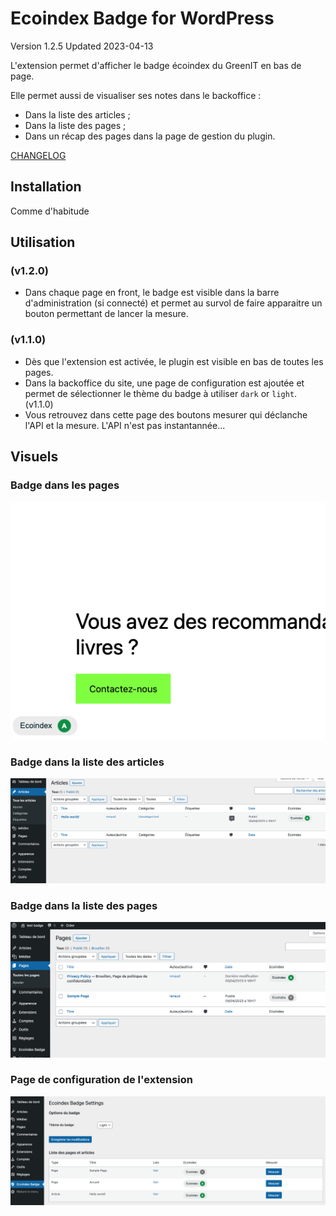 # Ecoindex Badge for WordPress

Version 1.2.5
Updated 2023-04-13

L'extension permet d'afficher le badge écoindex du GreenIT en bas de page.

Elle permet aussi de visualiser ses notes dans le backoffice :

- Dans la liste des articles ;
- Dans la liste des pages ;
- Dans un récap des pages dans la page de gestion du plugin.

[CHANGELOG](./CHANGELOG.md)

## Installation

Comme d'habitude

## Utilisation

### (v1.2.0)

- Dans chaque page en front, le badge est visible dans la barre d'administration (si connecté) et permet au survol de faire apparaitre un bouton permettant de lancer la mesure.

### (v1.1.0)

- Dès que l'extension est activée, le plugin est visible en bas de toutes les pages.
- Dans la backoffice du site, une page de configuration est ajoutée et permet de sélectionner le thème du badge à utiliser `dark` or `light`. (v1.1.0)
- Vous retrouvez dans cette page des boutons mesurer qui déclanche l'API et la mesure. L'API n'est pas instantannée...

## Visuels

### Badge dans les pages

![Badge dans les pages](./docs/Capture-2023-04-05-142657.png)

### Badge dans la liste des articles

![Badge dans la liste des articles](./docs/Capture-2023-04-05-142814.png)

### Badge dans la liste des pages

![Badge dans la liste des pages](./docs/Capture-2023-04-05-142748.png)

### Page de configuration de l'extension

![Page de configuration de l'extension](./docs/Capture-2023-04-05-142847.png)
